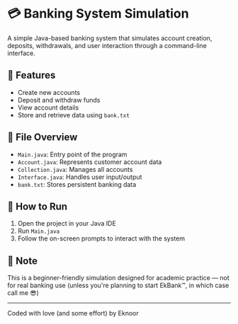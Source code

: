 # 💳 Banking System Simulation

A simple Java-based banking system that simulates account creation, deposits, withdrawals, and user interaction through a command-line interface.

## 💼 Features

- Create new accounts
- Deposit and withdraw funds
- View account details
- Store and retrieve data using `bank.txt`

## 🧱 File Overview

- `Main.java`: Entry point of the program
- `Account.java`: Represents customer account data
- `Collection.java`: Manages all accounts
- `Interface.java`: Handles user input/output
- `bank.txt`: Stores persistent banking data

## 🚀 How to Run

1. Open the project in your Java IDE
2. Run `Main.java`
3. Follow the on-screen prompts to interact with the system

## 🔐 Note

This is a beginner-friendly simulation designed for academic practice — not for real banking use (unless you're planning to start EkBank™, in which case call me 😎)

---
Coded with love (and some effort) by Eknoor
